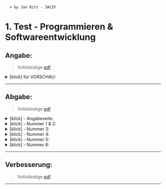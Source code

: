<!-------------------------------------------------------------------  
 - MARKDOWN - Cheatsheets:  
    Getting started:
      https://docs.github.com/en/get-started/writing-on-github/getting-started-with-writing-and-formatting-on-github/quickstart-for-writing-on-github
    Basic github formatting syntax:  
      https://docs.github.com/en/get-started/writing-on-github/getting-started-with-writing-and-formatting-on-github/basic-writing-and-formatting-syntax
 ------------------------------------------------------------------->

      > by Jan Ritt - 3ACIF
 
# 1. Test - Programmieren & Softwareentwicklung
## **Angabe**:  
> Vollständige [pdf](https://github.com/IxI-Enki/Test-pose-001/blob/main/Angabe/Test-pose-001%20--%20Angabe(leer).pdf)
<details>
  <summary> [klick] für VORSCHAU: </summary> 
  
  ![Angabe(leer)](https://github.com/IxI-Enki/Test-pose-001/assets/138018029/beebd258-8039-46b8-9a81-5f2923e65dd2)

</details>

-------------------------------  

<!------------------------------------------------->
## **Abgabe**:  
> Vollständige [pdf](https://github.com/IxI-Enki/Test-pose-001/blob/main/Abgabe/Test-pose-001.pdf)  

<details>
  <summary> [klick] - Angabeseite: </summary>  

 ![Angabe](https://github.com/IxI-Enki/Test-pose-001/blob/main/Abgabe/Test-pose-001%20--%20Angabe.jpg)  
 
</details>

<!-- -->

<details>
  <summary> [klick] - Nummer 1 & 2: </summary>    
 
 ![Seite 1](https://github.com/IxI-Enki/Test-pose-001/blob/main/Abgabe/Test-pose-001%20--%20Seite%20(1).jpg)
  
</details>

<!-- -->

<details>
  <summary> [klick] - Nummer 3: </summary>  

![Seite 2](https://github.com/IxI-Enki/Test-pose-001/blob/main/Abgabe/Test-pose-001%20--%20Seite%20(2).jpg) 
  
</details>

<!-- -->

<details>
  <summary> [klick] - Nummer 4: </summary>  

 ![Seite 5](https://github.com/IxI-Enki/Test-pose-001/blob/main/Abgabe/Test-pose-001%20--%20Seite%20(5).jpg)
  
</details>

<!-- -->

<details>
  <summary> [klick] - Nummer 5: </summary>  

 ![Seite 3](https://github.com/IxI-Enki/Test-pose-001/blob/main/Abgabe/Test-pose-001%20--%20Seite%20(3).jpg)
  
</details>

<!-- -->

<details>
  <summary> [klick] - Nummer 6: </summary>  

 ![Seite 4](https://github.com/IxI-Enki/Test-pose-001/blob/main/Abgabe/Test-pose-001%20--%20Seite%20(4).jpg)
  
</details>

-------------------------------  

<!------------------------------------------------->
## **Verbesserung**:  
> Vollständige [pdf]( )



-------------------------------  

<!------------------------------------------------->

<!-- 
## **Ausführbare Antworten**:  
<details>
  <summary> [klick] - Nummer 1: </summary>  

```c#

```  
</details>

<!-- --

<details>
  <summary> [klick] - Nummer 2: </summary>  

```c#

```  
</details>

<!-- --

<details>
  <summary> [klick] - Nummer 3: </summary>  

```c#

```  
</details>

<!-- --

<details>
  <summary> [klick] - Nummer 4: </summary>  

```c#

```  
</details>

<!-- --

<details>
  <summary> [klick] - Nummer 5: </summary>  

```c#

```  
</details>

<!-- --

<details>
  <summary> [klick] - Nummer 6: </summary>  

```c#

```  
</details>


</details>


  


